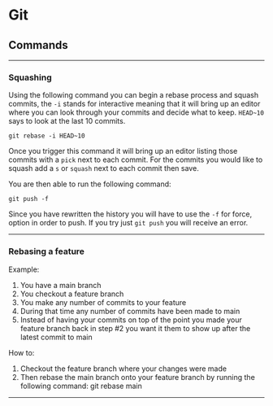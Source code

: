 # Git

## Commands

-------

### Squashing

Using the following command you can begin a rebase process and squash commits, the `-i` stands for interactive meaning that it will bring up an editor where you can look through your commits and decide what to keep. `HEAD~10` says to look at the last 10 commits.

`git rebase -i HEAD~10`

Once you trigger this command it will bring up an editor listing those commits with a `pick` next to each commit. For the commits you would like to squash add a `s` or `squash` next to each commit then save.

You are then able to run the following command:

`git push -f`

Since you have rewritten the history you will have to use the `-f` for force, option in order to push. If you try just `git push` you will receive an error.

---------

### Rebasing a feature
Example:

1. You have a main branch
2. You checkout a feature branch
3. You make any number of commits to your feature
4. During that time any number of commits have been made to main
5. Instead of having your commits on top of the point you made your feature branch back in step #2 you want it them to show up after the latest commit to main

How to:
1. Checkout the feature branch where your changes were made
2. Then rebase the main branch onto your feature branch by running the following command: git rebase main

---------

